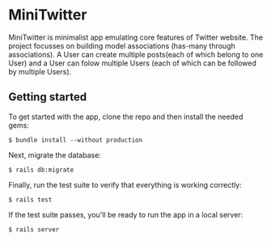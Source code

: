 # MiniTwitter

MiniTwitter is minimalist app emulating core features of Twitter website. The project focusses on building model associations (has-many through associations). A User can create multiple posts(each of which belong to one User) and a User can folow multiple Users (each of which can be followed by multiple Users).


## Getting started

To get started with the app, clone the repo and then install the needed gems:

```
$ bundle install --without production
```

Next, migrate the database:

```
$ rails db:migrate
```

Finally, run the test suite to verify that everything is working correctly:

```
$ rails test
```

If the test suite passes, you'll be ready to run the app in a local server:

```
$ rails server
```


